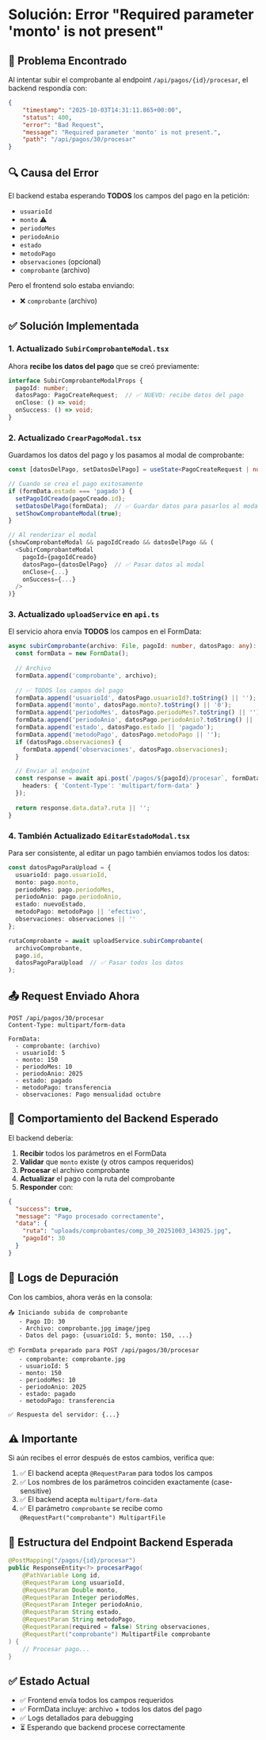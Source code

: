 # Solución: Error "Required parameter 'monto' is not present"

## 📌 Problema Encontrado

Al intentar subir el comprobante al endpoint `/api/pagos/{id}/procesar`, el backend respondía con:

```json
{
    "timestamp": "2025-10-03T14:31:11.865+00:00",
    "status": 400,
    "error": "Bad Request",
    "message": "Required parameter 'monto' is not present.",
    "path": "/api/pagos/30/procesar"
}
```

## 🔍 Causa del Error

El backend estaba esperando **TODOS** los campos del pago en la petición:
- `usuarioId`
- `monto` ⚠️
- `periodoMes`
- `periodoAnio`
- `estado`
- `metodoPago`
- `observaciones` (opcional)
- `comprobante` (archivo)

Pero el frontend solo estaba enviando:
- ❌ `comprobante` (archivo)

## ✅ Solución Implementada

### 1. Actualizado `SubirComprobanteModal.tsx`

Ahora **recibe los datos del pago** que se creó previamente:

```typescript
interface SubirComprobanteModalProps {
  pagoId: number;
  datosPago: PagoCreateRequest;  // ✅ NUEVO: recibe datos del pago
  onClose: () => void;
  onSuccess: () => void;
}
```

### 2. Actualizado `CrearPagoModal.tsx`

Guardamos los datos del pago y los pasamos al modal de comprobante:

```typescript
const [datosDelPago, setDatosDelPago] = useState<PagoCreateRequest | null>(null);

// Cuando se crea el pago exitosamente
if (formData.estado === 'pagado') {
  setPagoIdCreado(pagoCreado.id);
  setDatosDelPago(formData);  // ✅ Guardar datos para pasarlos al modal
  setShowComprobanteModal(true);
}

// Al renderizar el modal
{showComprobanteModal && pagoIdCreado && datosDelPago && (
  <SubirComprobanteModal 
    pagoId={pagoIdCreado}
    datosPago={datosDelPago}  // ✅ Pasar datos al modal
    onClose={...}
    onSuccess={...}
  />
)}
```

### 3. Actualizado `uploadService` en `api.ts`

El servicio ahora envía **TODOS** los campos en el FormData:

```typescript
async subirComprobante(archivo: File, pagoId: number, datosPago: any): Promise<string> {
  const formData = new FormData();
  
  // Archivo
  formData.append('comprobante', archivo);
  
  // ✅ TODOS los campos del pago
  formData.append('usuarioId', datosPago.usuarioId?.toString() || '');
  formData.append('monto', datosPago.monto?.toString() || '0');
  formData.append('periodoMes', datosPago.periodoMes?.toString() || '');
  formData.append('periodoAnio', datosPago.periodoAnio?.toString() || '');
  formData.append('estado', datosPago.estado || 'pagado');
  formData.append('metodoPago', datosPago.metodoPago || '');
  if (datosPago.observaciones) {
    formData.append('observaciones', datosPago.observaciones);
  }

  // Enviar al endpoint
  const response = await api.post(`/pagos/${pagoId}/procesar`, formData, {
    headers: { 'Content-Type': 'multipart/form-data' }
  });
  
  return response.data.data?.ruta || '';
}
```

### 4. También Actualizado `EditarEstadoModal.tsx`

Para ser consistente, al editar un pago también enviamos todos los datos:

```typescript
const datosPagoParaUpload = {
  usuarioId: pago.usuarioId,
  monto: pago.monto,
  periodoMes: pago.periodoMes,
  periodoAnio: pago.periodoAnio,
  estado: nuevoEstado,
  metodoPago: metodoPago || 'efectivo',
  observaciones: observaciones || ''
};

rutaComprobante = await uploadService.subirComprobante(
  archivoComprobante, 
  pago.id, 
  datosPagoParaUpload  // ✅ Pasar todos los datos
);
```

## 📤 Request Enviado Ahora

```
POST /api/pagos/30/procesar
Content-Type: multipart/form-data

FormData:
  - comprobante: (archivo)
  - usuarioId: 5
  - monto: 150
  - periodoMes: 10
  - periodoAnio: 2025
  - estado: pagado
  - metodoPago: transferencia
  - observaciones: Pago mensualidad octubre
```

## 🎯 Comportamiento del Backend Esperado

El backend debería:

1. **Recibir** todos los parámetros en el FormData
2. **Validar** que `monto` existe (y otros campos requeridos)
3. **Procesar** el archivo comprobante
4. **Actualizar** el pago con la ruta del comprobante
5. **Responder** con:

```json
{
  "success": true,
  "message": "Pago procesado correctamente",
  "data": {
    "ruta": "uploads/comprobantes/comp_30_20251003_143025.jpg",
    "pagoId": 30
  }
}
```

## 📝 Logs de Depuración

Con los cambios, ahora verás en la consola:

```
📤 Iniciando subida de comprobante
   - Pago ID: 30
   - Archivo: comprobante.jpg image/jpeg
   - Datos del pago: {usuarioId: 5, monto: 150, ...}

📦 FormData preparado para POST /api/pagos/30/procesar
   - comprobante: comprobante.jpg
   - usuarioId: 5
   - monto: 150
   - periodoMes: 10
   - periodoAnio: 2025
   - estado: pagado
   - metodoPago: transferencia

✅ Respuesta del servidor: {...}
```

## ⚠️ Importante

Si aún recibes el error después de estos cambios, verifica que:

1. ✅ El backend acepta `@RequestParam` para todos los campos
2. ✅ Los nombres de los parámetros coinciden exactamente (case-sensitive)
3. ✅ El backend acepta `multipart/form-data`
4. ✅ El parámetro `comprobante` se recibe como `@RequestPart("comprobante") MultipartFile`

## 🔧 Estructura del Endpoint Backend Esperada

```java
@PostMapping("/pagos/{id}/procesar")
public ResponseEntity<?> procesarPago(
    @PathVariable Long id,
    @RequestParam Long usuarioId,
    @RequestParam Double monto,
    @RequestParam Integer periodoMes,
    @RequestParam Integer periodoAnio,
    @RequestParam String estado,
    @RequestParam String metodoPago,
    @RequestParam(required = false) String observaciones,
    @RequestPart("comprobante") MultipartFile comprobante
) {
    // Procesar pago...
}
```

## ✅ Estado Actual

- ✅ Frontend envía todos los campos requeridos
- ✅ FormData incluye: archivo + todos los datos del pago
- ✅ Logs detallados para debugging
- ⏳ Esperando que backend procese correctamente
